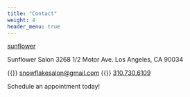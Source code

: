```yaml
---
title: "Contact"
weight: 4
header_menu: true
---
```


[sunflower](images/sunflower.png)

Sunflower Salon
3268 1/2 Motor Ave.
Los Angeles, CA 90034

{{<icon class="fa fa-envelope">}}&nbsp;[snowflakesalon@gmail.com](mailto:snowflakesalon@gmail.com)
{{<icon class="fa fa-phone">}}&nbsp;[310.730.6109](tel:+13107306109)

Schedule an appointment today!
